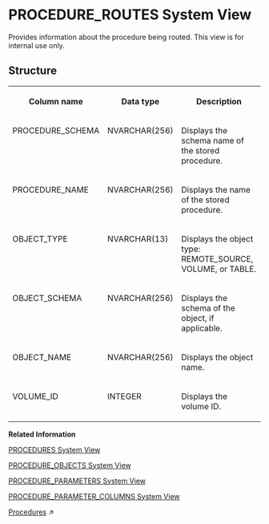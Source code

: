 <!-- loio61d897c679e54fc38e6bd59cfa3d23dc -->

# PROCEDURE\_ROUTES System View

Provides information about the procedure being routed. This view is for internal use only.



<a name="loio61d897c679e54fc38e6bd59cfa3d23dc___p_r_o_c_e_d_u_r_e__r_o_u_t_e_s_1struct_PROCEDURE_ROUTES"/>

## Structure


<table>
<tr>
<th valign="top">

Column name



</th>
<th valign="top">

Data type



</th>
<th valign="top">

Description



</th>
</tr>
<tr>
<td valign="top">

PROCEDURE\_SCHEMA



</td>
<td valign="top">

NVARCHAR\(256\)



</td>
<td valign="top">

Displays the schema name of the stored procedure.



</td>
</tr>
<tr>
<td valign="top">

PROCEDURE\_NAME



</td>
<td valign="top">

NVARCHAR\(256\)



</td>
<td valign="top">

Displays the name of the stored procedure.



</td>
</tr>
<tr>
<td valign="top">

OBJECT\_TYPE



</td>
<td valign="top">

NVARCHAR\(13\)



</td>
<td valign="top">

Displays the object type: REMOTE\_SOURCE, VOLUME, or TABLE.



</td>
</tr>
<tr>
<td valign="top">

OBJECT\_SCHEMA



</td>
<td valign="top">

NVARCHAR\(256\)



</td>
<td valign="top">

Displays the schema of the object, if applicable.



</td>
</tr>
<tr>
<td valign="top">

OBJECT\_NAME



</td>
<td valign="top">

NVARCHAR\(256\)



</td>
<td valign="top">

Displays the object name.



</td>
</tr>
<tr>
<td valign="top">

VOLUME\_ID



</td>
<td valign="top">

INTEGER



</td>
<td valign="top">

Displays the volume ID.



</td>
</tr>
</table>

**Related Information**  


[PROCEDURES System View](procedures-system-view-20cc87c.md "Provides information about available stored procedures.")

[PROCEDURE\_OBJECTS System View](procedure-objects-system-view-20cc4d6.md "Contains the results of the system procedure GET_PROCEDURE_OBJECTS.")

[PROCEDURE\_PARAMETERS System View](procedure-parameters-system-view-20cc6b9.md "Provides information about the stored procedure parameters.")

[PROCEDURE\_PARAMETER\_COLUMNS System View](procedure-parameter-columns-system-view-3d02842.md "Lists available columns of table parameters of stored procedures.")

[Procedures](https://help.sap.com/viewer/d1cb63c8dd8e4c35a0f18aef632687f0/2023_2_QRC/en-US/d43d91578c3b42b3bacfd89aacf0d62f.html "") :arrow_upper_right:

